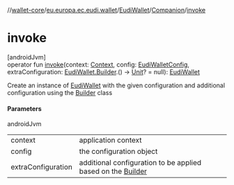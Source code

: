 //[wallet-core](../../../../index.md)/[eu.europa.ec.eudi.wallet](../../index.md)/[EudiWallet](../index.md)/[Companion](index.md)/[invoke](invoke.md)

# invoke

[androidJvm]\
operator fun [invoke](invoke.md)(context: [Context](https://developer.android.com/reference/kotlin/android/content/Context.html), config: [EudiWalletConfig](../../-eudi-wallet-config/index.md), extraConfiguration: [EudiWallet.Builder](../-builder/index.md).() -&gt; [Unit](https://kotlinlang.org/api/latest/jvm/stdlib/kotlin-stdlib/kotlin/-unit/index.html)? = null): [EudiWallet](../index.md)

Create an instance of [EudiWallet](../index.md) with the given configuration and additional configuration using the [Builder](../-builder/index.md) class

#### Parameters

androidJvm

| | |
|---|---|
| context | application context |
| config | the configuration object |
| extraConfiguration | additional configuration to be applied based on the [Builder](../-builder/index.md) |
